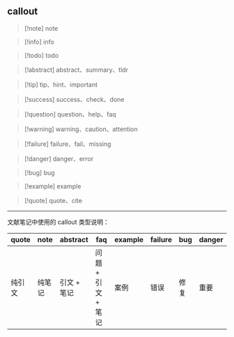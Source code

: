 ## callout

> [!note] note

> [!info] info

> [!todo] todo

> [!abstract] abstract、summary、tldr

> [!tip] tip、hint、important

> [!success] success、check、done

> [!question] question、help、faq

> [!warning] warning、caution、attention

> [!failure] failure、fail、missing

> [!danger] danger、error

> [!bug] bug

> [!example] example

> [!quote] quote、cite

---

文献笔记中使用的 callout 类型说明：

| quote | note | abstract | faq      | example | failure | bug | danger |
| ----- | ---- | -------- | -------- | ------- | ------- | --- | ------ |
| 纯引文   | 纯笔记  | 引文 + 笔记    | 问题 + 引文 + 笔记 | 案例      | 错误      | 修复  | 重要     |
